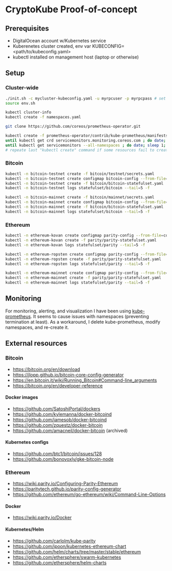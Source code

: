 # CryptoKube Proof-of-concept

## Prerequisites
- DigitalOcean account w/Kubernetes service
- Kuberenetes cluster created, env var KUBECONFIG=<path/to/kubeconfig.yaml>
- kubectl installed on management host (laptop or otherwise)

## Setup
### Cluster-wide
```bash
./init.sh -c mycluster-kubeconfig.yaml -u myrpcuser -p myrpcpass # set KUBECONFIG, rpcuser+rpcpass secrets
source env.sh

kubectl cluster-info
kubectl create -f namespaces.yaml

git clone https://github.com/coreos/prometheus-operator.git

kubectl create -f prometheus-operator/contrib/kube-prometheus/manifests/ || true
until kubectl get crd servicemonitors.monitoring.coreos.com ; do date; sleep 1; echo ""; done
until kubectl get servicemonitors --all-namespaces ; do date; sleep 1; echo ""; done
# repeate last "kubectl create" command if some resources fail to create (due to a race condition)
```

### Bitcoin
```bash
kubectl -n bitcoin-testnet create -f bitcoin/testnet/secrets.yaml
kubectl -n bitcoin-testnet create configmap bitcoin-config --from-file=bitcoin.conf=bitcoin/testnet/bitcoin.conf
kubectl -n bitcoin-testnet create -f bitcoin/bitcoin-statefulset.yaml
kubectl -n bitcoin-testnet logs statefulset/bitcoin --tail=5 -f

kubectl -n bitcoin-mainnet create -f bitcoin/mainnet/secrets.yaml
kubectl -n bitcoin-mainnet create configmap bitcoin-config --from-file=bitcoin.conf=bitcoin/mainnet/bitcoin.conf
kubectl -n bitcoin-mainnet create -f bitcoin/bitcoin-statefulset.yaml
kubectl -n bitcoin-mainnet logs statefulset/bitcoin --tail=5 -f
```
### Ethereum
```bash
kubectl -n ethereum-kovan create configmap parity-config --from-file=config.toml=parity/kovan/config.toml
kubectl -n ethereum-kovan create -f parity/parity-statefulset.yaml
kubectl -n ethereum-kovan logs statefulset/parity --tail=5 -f

kubectl -n ethereum-ropsten create configmap parity-config --from-file=config.toml=parity/ropsten/config.toml
kubectl -n ethereum-ropsten create -f parity/parity-statefulset.yaml
kubectl -n ethereum-ropsten logs statefulset/parity --tail=5 -f

kubectl -n ethereum-mainnet create configmap parity-config --from-file=config.toml=parity/mainnet/config.toml
kubectl -n ethereum-mainnet create -f parity/parity-statefulset.yaml
kubectl -n ethereum-mainnet logs statefulset/parity --tail=5 -f

```

## Monitoring
For monitoring, alerting, and visualization I have been using [kube-prometheus](https://github.com/coreos/prometheus-operator/tree/master/contrib/kube-prometheus). It seems to cause issues with namespaces (preventing termination at least). As a workaround, I delete kube-prometheus, modify namespaces, and re-create it.

## External resources
### Bitcoin
- https://bitcoin.org/en/download
- https://jlopp.github.io/bitcoin-core-config-generator
- https://en.bitcoin.it/wiki/Running_Bitcoin#Command-line_arguments
- https://bitcoin.org/en/developer-reference
#### Docker images
- https://github.com/SatoshiPortal/dockers
- https://github.com/kylemanna/docker-bitcoind
- https://github.com/jamesob/docker-bitcoind
- https://github.com/zquestz/docker-bitcoin
- https://github.com/amacneil/docker-bitcoin (archived)
#### Kubernetes configs
- https://github.com/btc1/bitcoin/issues/128
- https://github.com/bonovoxly/gke-bitcoin-node
### Ethereum
- https://wiki.parity.io/Configuring-Parity-Ethereum
- https://paritytech.github.io/parity-config-generator
- https://github.com/ethereum/go-ethereum/wiki/Command-Line-Options
#### Docker
- https://wiki.parity.io/Docker
#### Kubernetes/Helm
- https://github.com/carlolm/kube-parity
- https://github.com/jpoon/kubernetes-ethereum-chart
- https://github.com/helm/charts/tree/master/stable/ethereum
- https://github.com/ethersphere/swarm-kubernetes
- https://github.com/ethersphere/helm-charts
 
